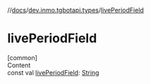 //[docs](../../index.md)/[dev.inmo.tgbotapi.types](index.md)/[livePeriodField](live-period-field.md)



# livePeriodField  
[common]  
Content  
const val [livePeriodField](live-period-field.md): [String](https://kotlinlang.org/api/latest/jvm/stdlib/kotlin/-string/index.html)  



